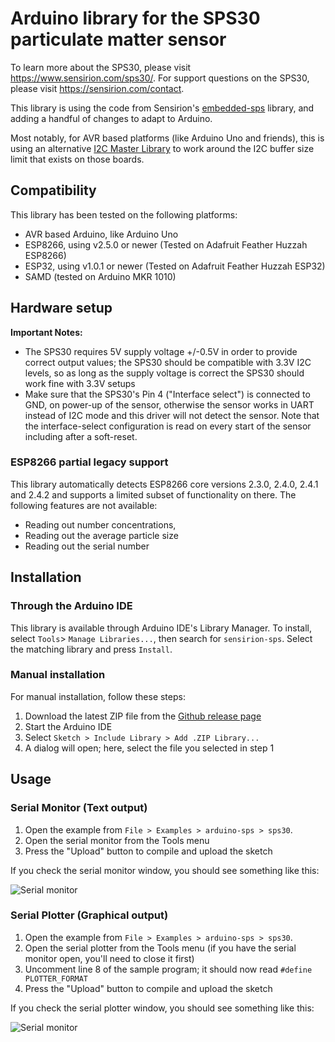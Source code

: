 # Arduino library for the SPS30 particulate matter sensor

To learn more about the SPS30, please visit https://www.sensirion.com/sps30/.
For support questions on the SPS30, please visit https://sensirion.com/contact.

This library is using the code from Sensirion's
[embedded-sps](https://github.com/Sensirion/embedded-sps) library, and adding a
handful of changes to adapt to Arduino.

Most notably, for AVR based platforms (like Arduino Uno and friends), this is
using an alternative
[I2C Master Library](https://github.com/DSSCircuits/I2C-Master-Library) to work
around the I2C buffer size limit that exists on those boards.

## Compatibility

This library has been tested on the following platforms:
- AVR based Arduino, like Arduino Uno
- ESP8266, using v2.5.0 or newer (Tested on Adafruit Feather Huzzah ESP8266)
- ESP32, using v1.0.1 or newer (Tested on Adafruit Feather Huzzah ESP32)
- SAMD (tested on Arduino MKR 1010)

## Hardware setup

**Important Notes:** 

* The SPS30 requires 5V supply voltage +/-0.5V in order to provide correct output values; the SPS30 should be compatible with 3.3V I2C levels, so as long as the supply voltage is correct the SPS30 should work fine with 3.3V setups
* Make sure that the SPS30's Pin 4 ("Interface select") is connected to GND, on
  power-up of the sensor, otherwise the sensor works in UART instead of I2C
  mode and this driver will not detect the sensor. Note that the
  interface-select configuration is read on every start of the sensor including
  after a soft-reset.



### ESP8266 partial legacy support

This library automatically detects ESP8266 core versions 2.3.0, 2.4.0, 2.4.1 and
2.4.2 and supports a limited subset of functionality on there. The following
features are not available:
- Reading out number concentrations,
- Reading out the average particle size
- Reading out the serial number

## Installation

### Through the Arduino IDE

This library is available through Arduino IDE's Library Manager. To install,
select ```Tools```> ```Manage Libraries...```, then search for
```sensirion-sps```. Select the matching library and press ```Install```.

### Manual installation

For manual installation, follow these steps:

1. Download the latest ZIP file from the
   [Github release page](https://github.com/winkj/arduino-sps/releases/latest)
1. Start the Arduino IDE
1. Select ```Sketch > Include Library > Add .ZIP Library...```
1. A dialog will open; here, select the file you selected in step 1

## Usage

### Serial Monitor (Text output)

1. Open the example from ```File > Examples > arduino-sps > sps30```.
1. Open the serial monitor from the Tools menu
1. Press the "Upload" button to compile and upload the sketch

If you check the serial monitor window, you should see something like this:

![Serial monitor](doc/sps30-arduino-serial-monitor.jpg)

### Serial Plotter (Graphical output)

1. Open the example from ```File > Examples > arduino-sps > sps30```.
1. Open the serial plotter from the Tools menu (if you have the serial monitor
   open, you'll need to close it first)
1. Uncomment line 8 of the sample program; it should now read
   ```#define PLOTTER_FORMAT```
1. Press the "Upload" button to compile and upload the sketch

If you check the serial plotter window, you should see something like this:


![Serial monitor](doc/sps30-arduino-serial-plotter.jpg)

